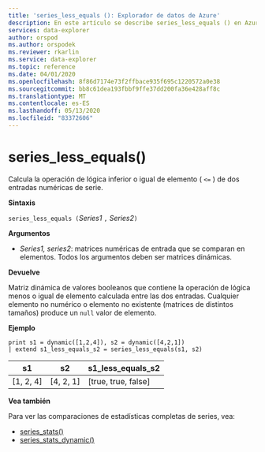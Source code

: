 ```yaml
---
title: 'series_less_equals (): Explorador de datos de Azure'
description: En este artículo se describe series_less_equals () en Azure Explorador de datos.
services: data-explorer
author: orspod
ms.author: orspodek
ms.reviewer: rkarlin
ms.service: data-explorer
ms.topic: reference
ms.date: 04/01/2020
ms.openlocfilehash: 8f86d7174e73f2ffbace935f695c1220572a0e38
ms.sourcegitcommit: bb8c61dea193fbbf9ffe37dd200fa36e428aff8c
ms.translationtype: MT
ms.contentlocale: es-ES
ms.lasthandoff: 05/13/2020
ms.locfileid: "83372606"
---
```

# <a name="series_less_equals"></a>series_less_equals()

Calcula la operación de lógica inferior o igual de elemento ( `<=` ) de dos entradas numéricas de serie.

**Sintaxis**

`series_less_equals (`*Series1* `,` *Series2*`)`

**Argumentos**

* *Series1, series2*: matrices numéricas de entrada que se comparan en elementos. Todos los argumentos deben ser matrices dinámicas. 

**Devuelve**

Matriz dinámica de valores booleanos que contiene la operación de lógica menos o igual de elemento calculada entre las dos entradas. Cualquier elemento no numérico o elemento no existente (matrices de distintos tamaños) produce un `null` valor de elemento.

**Ejemplo**

<!-- csl: https://help.kusto.windows.net:443/Samples -->
```kusto
print s1 = dynamic([1,2,4]), s2 = dynamic([4,2,1])
| extend s1_less_equals_s2 = series_less_equals(s1, s2)
```

|s1|s2|s1_less_equals_s2|
|---|---|---|
|[1, 2, 4]|[4, 2, 1]|[true, true, false]|

**Vea también**

Para ver las comparaciones de estadísticas completas de series, vea:
* [series_stats()](series-statsfunction.md)
* [series_stats_dynamic()](series-stats-dynamicfunction.md)
